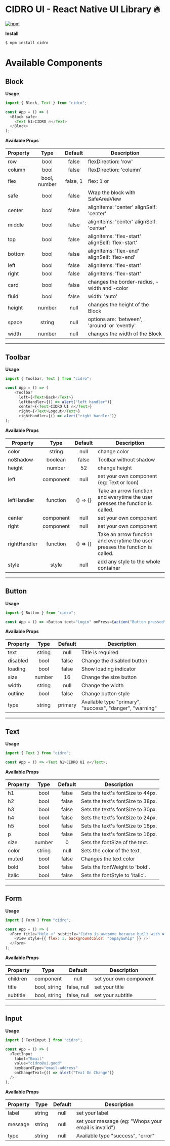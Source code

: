 # CIDRO UI - React Native UI Library 🔥

[![npm](https://img.shields.io/npm/dt/cidro?color=blue&style=for-the-badge)](https://www.npmjs.com/package/cidro)

**Install**

```
$ npm install cidro
```

# Available Components

## Block

**Usage**

```javascript
import { Block, Text } from "cidro";

const App = () => (
  <Block safe>
    <Text h1>CIDRO 🔥</Text>
  </Block>
);
```

**Available Props**

| Property |     Type     | Default  | Description                                      |
| -------- | :----------: | :------: | ------------------------------------------------ |
| row      |     bool     |  false   | flexDirection: 'row'                             |
| column   |     bool     |  false   | flexDirection: 'column'                          |
| flex     | bool, number | false, 1 | flex: 1 or <yourNumber>                          |
| safe     |     bool     |  false   | Wrap the block with SafeAreaView                 |
| center   |     bool     |  false   | alignItems: 'center' alignSelf: 'center'         |
| middle   |     bool     |  false   | alignItems: 'center' alignSelf: 'center'         |
| top      |     bool     |  false   | alignItems: 'flex-start' alignSelf: 'flex-start' |
| bottom   |     bool     |  false   | alignItems: 'flex-end' alignSelf: 'flex-end'     |
| left     |     bool     |  false   | alignItems: 'flex-start'                         |
| right    |     bool     |  false   | alignItems: 'flex-start'                         |
| card     |     bool     |  false   | changes the border-radius, -width and -color     |
| fluid    |     bool     |  false   | width: 'auto'                                    |
| height   |    number    |   null   | changes the height of the Block                  |
| space    |    string    |   null   | options are: 'between', 'around' or 'evently'    |
| width    |    number    |   null   | changes the width of the Block                   |

---

## Toolbar

**Usage**

```javascript
import { Toolbar, Text } from "cidro";

const App = () => (
    <Toolbar
      left={<Text>Back</Text>}
      leftHandler={() => alert("left handler")}
      center={<Text>CIDRO UI 🔥</Text>}
      right={<Text>Logout</Text>}
      rightHandler={() => alert("right handler")}
);
```

**Available Props**

| Property     |   Type    | Default  | Description                                                                   |
| ------------ | :-------: | :------: | ----------------------------------------------------------------------------- |
| color        |  string   |   null   | change color                                                                  |
| noShadow     |  boolean  |  false   | Toolbar without shadow                                                        |
| height       |  number   |    52    | change height                                                                 |
| left         | component |   null   | set your own component (eg: Text or Icon)                                     |
| leftHandler  | function  | () => {} | Take an arrow function and everytime the user presses the function is called. |
| center       | component |   null   | set your own component                                                        |
| right        | component |   null   | set your own component                                                        |
| rightHandler | function  | () => {} | Take an arrow function and everytime the user presses the function is called. |
| style        |   style   |   null   | add any style to the whole container                                          |

---

## Button

**Usage**

```javascript
import { Button } from "cidro";

const App = () => <Button text="Login" onPress={action("Button pressed")} />;
```

**Available Props**

| Property |  Type  | Default | Description                                              |
| -------- | :----: | :-----: | -------------------------------------------------------- |
| text     | string |  null   | Title is required                                        |
| disabled |  bool  |  false  | Change the disabled button                               |
| loading  |  bool  |  false  | Show loading indicator                                   |
| size     | number |   16    | Change the size button                                   |
| width    | string |  null   | Change the width                                         |
| outline  |  bool  |  false  | Change button style                                      |
| type     | string | primary | Available type "primary", "success", "danger", "warning" |

---

## Text

**Usage**

```javascript
import { Text } from "cidro";

const App = () => <Text h1>CIDRO UI 🔥</Text>;
```

**Available Props**

| Property |  Type  | Default | Description                       |
| -------- | :----: | :-----: | --------------------------------- |
| h1       |  bool  |  false  | Sets the text's fontSize to 44px. |
| h2       |  bool  |  false  | Sets the text's fontSize to 38px. |
| h3       |  bool  |  false  | Sets the text's fontSize to 30px. |
| h4       |  bool  |  false  | Sets the text's fontSize to 24px. |
| h5       |  bool  |  false  | Sets the text's fontSize to 18px. |
| p        |  bool  |  false  | Sets the text's fontSize to 16px. |
| size     | number |    0    | Sets the fontSize of the text.    |
| color    | string |  null   | Sets the color of the text.       |
| muted    |  bool  |  false  | Changes the text color            |
| bold     |  bool  |  false  | Sets the fontWeight to 'bold'.    |
| italic   |  bool  |  false  | Sets the fontStyle to 'italic'.   |

---

## Form

**Usage**

```javascript
import { Form } from "cidro";

const App = () => (
  <Form title="Helo 🔥" subtitle="Cidro is awesome because built with ❤️">
    <View style={{ flex: 1, backgroundColor: "papayawhip" }} />
  </Form>
);
```

**Available Props**

| Property |     Type     |   Default   | Description            |
| -------- | :----------: | :---------: | ---------------------- |
| children |  component   |    null     | set your own component |
| title    | bool, string | false, null | set your title         |
| subtitle | bool, string | false, null | set your subtitle      |

---

## Input

**Usage**

```javascript
import { TextInput } from "cidro";

const App = () => (
  <TextInput
    label="Email"
    value="cidro@ui.good"
    keyboardType="email-address"
    onChangeText={() => alert("Text On Change")}
  />
);
```

**Available Props**

| Property |  Type  | Default | Description                                          |
| -------- | :----: | :-----: | ---------------------------------------------------- |
| label    | string |  null   | set your label                                       |
| message  | string |  null   | set your message (eg: "Whops your email is invalid") |
| type     | string |  null   | Available type "success", "error"                    |
